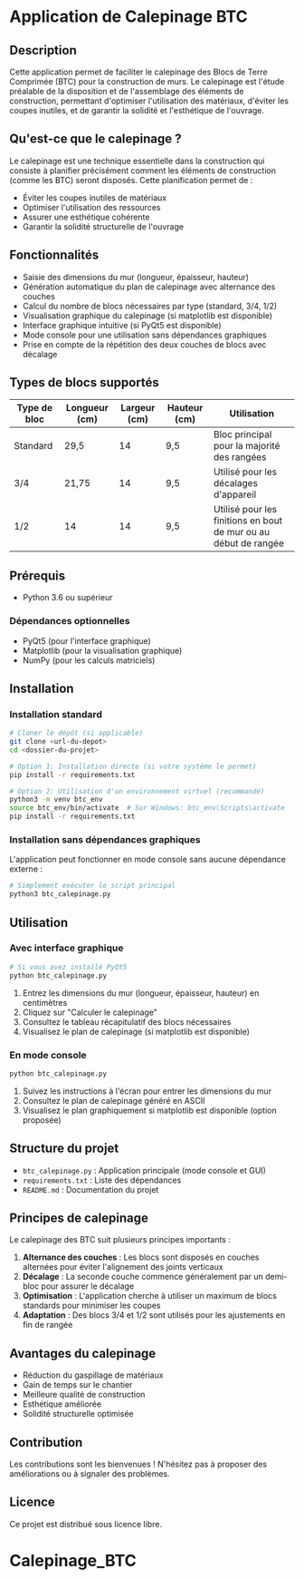 # Application de Calepinage BTC

## Description

Cette application permet de faciliter le calepinage des Blocs de Terre Comprimée (BTC) pour la construction de murs. Le calepinage est l'étude préalable de la disposition et de l'assemblage des éléments de construction, permettant d'optimiser l'utilisation des matériaux, d'éviter les coupes inutiles, et de garantir la solidité et l'esthétique de l'ouvrage.

## Qu'est-ce que le calepinage ?

Le calepinage est une technique essentielle dans la construction qui consiste à planifier précisément comment les éléments de construction (comme les BTC) seront disposés. Cette planification permet de :
- Éviter les coupes inutiles de matériaux
- Optimiser l'utilisation des ressources
- Assurer une esthétique cohérente
- Garantir la solidité structurelle de l'ouvrage

## Fonctionnalités

- Saisie des dimensions du mur (longueur, épaisseur, hauteur)
- Génération automatique du plan de calepinage avec alternance des couches
- Calcul du nombre de blocs nécessaires par type (standard, 3/4, 1/2)
- Visualisation graphique du calepinage (si matplotlib est disponible)
- Interface graphique intuitive (si PyQt5 est disponible)
- Mode console pour une utilisation sans dépendances graphiques
- Prise en compte de la répétition des deux couches de blocs avec décalage

## Types de blocs supportés

| Type de bloc | Longueur (cm) | Largeur (cm) | Hauteur (cm) | Utilisation |
|--------------|---------------|--------------|---------------|-------------|
| Standard     | 29,5          | 14           | 9,5           | Bloc principal pour la majorité des rangées |
| 3/4          | 21,75         | 14           | 9,5           | Utilisé pour les décalages d'appareil |
| 1/2          | 14            | 14           | 9,5           | Utilisé pour les finitions en bout de mur ou au début de rangée |

## Prérequis

- Python 3.6 ou supérieur

### Dépendances optionnelles

- PyQt5 (pour l'interface graphique)
- Matplotlib (pour la visualisation graphique)
- NumPy (pour les calculs matriciels)

## Installation

### Installation standard

```bash
# Cloner le dépôt (si applicable)
git clone <url-du-depot>
cd <dossier-du-projet>

# Option 1: Installation directe (si votre système le permet)
pip install -r requirements.txt

# Option 2: Utilisation d'un environnement virtuel (recommandé)
python3 -m venv btc_env
source btc_env/bin/activate  # Sur Windows: btc_env\Scripts\activate
pip install -r requirements.txt
```

### Installation sans dépendances graphiques

L'application peut fonctionner en mode console sans aucune dépendance externe :

```bash
# Simplement exécuter le script principal
python3 btc_calepinage.py
```

## Utilisation

### Avec interface graphique

```bash
# Si vous avez installé PyQt5
python btc_calepinage.py
```

1. Entrez les dimensions du mur (longueur, épaisseur, hauteur) en centimètres
2. Cliquez sur "Calculer le calepinage"
3. Consultez le tableau récapitulatif des blocs nécessaires
4. Visualisez le plan de calepinage (si matplotlib est disponible)

### En mode console

```bash
python btc_calepinage.py
```

1. Suivez les instructions à l'écran pour entrer les dimensions du mur
2. Consultez le plan de calepinage généré en ASCII
3. Visualisez le plan graphiquement si matplotlib est disponible (option proposée)

## Structure du projet

- `btc_calepinage.py` : Application principale (mode console et GUI)
- `requirements.txt` : Liste des dépendances
- `README.md` : Documentation du projet

## Principes de calepinage

Le calepinage des BTC suit plusieurs principes importants :

1. **Alternance des couches** : Les blocs sont disposés en couches alternées pour éviter l'alignement des joints verticaux
2. **Décalage** : La seconde couche commence généralement par un demi-bloc pour assurer le décalage
3. **Optimisation** : L'application cherche à utiliser un maximum de blocs standards pour minimiser les coupes
4. **Adaptation** : Des blocs 3/4 et 1/2 sont utilisés pour les ajustements en fin de rangée

## Avantages du calepinage

- Réduction du gaspillage de matériaux
- Gain de temps sur le chantier
- Meilleure qualité de construction
- Esthétique améliorée
- Solidité structurelle optimisée

## Contribution

Les contributions sont les bienvenues ! N'hésitez pas à proposer des améliorations ou à signaler des problèmes.

## Licence

Ce projet est distribué sous licence libre.
# Calepinage_BTC
